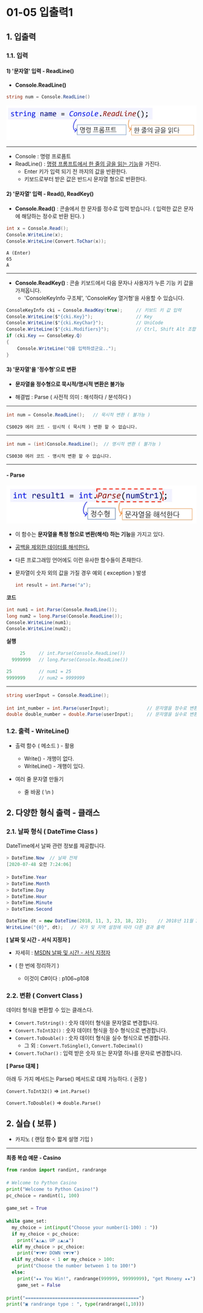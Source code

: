 # 01-05 입출력1 



## 1. 입출력

### 1.1. 입력

#### 1) '문자열' 입력 - ReadLine()

* **Console.ReadLine()** 

```c#
string num = Console.ReadLine()
```

![image-20230817122108959](./assets/image-20230817122108959.png)

---

* Console : 명령 프로픔트
* ReadLine() :  <u>명령 프롬프트에서 한 줄의 글을 읽는 기능</u>을 가진다.
  * Enter 키가 입력 되기 전 까지의 값을 반환한다.
  * 키보드로부터 받은 값은 반드시 문자열 형으로 반환한다.







#### 2) '문자열' 입력 - Read(), ReadKey()

* **Console.Read()** : 콘솔에서 한 문자를 정수로 입력 받습니다. ( 입력한 값은 문자에 해당하는 정수로 반환 된다. )

```csharp
int x = Console.Read();
Console.WriteLine(x);
Console.WriteLine(Convert.ToChar(x));
```

```
A (Enter)
65
A
```



---



* **Console.ReadKey()** : 콘솔 키보드에서 다음 문자나 사용자가 누른 기능 키 값을 가져옵니다.
  * 'ConsoleKeyInfo 구조체', 'ConsoleKey 열거형'을 사용할 수 있습니다.

```csharp
ConsoleKeyInfo cki = Console.ReadKey(true);		// 키보드 키 값 입력
Console.WriteLine($"{cki.Key}");				// Key
Console.WriteLine($"{cki.KeyChar}");			// UniCode
Console.WriteLine($"{cki.Modifiers}");			// Ctrl, Shift Alt 조합
if (cki.Key == ConsoleKey.Q)
{
    Console.WriteLine("Q를 입력하셨군요..");
}
```







#### 3) '문자열'을 '정수형'으로 변환

* **문자열을 정수형으로 묵시적/명시적 변환은 불가능**

* 해결법 : Parse ( 사전적 의미 : 해석하다 / 분석하다 )

---

```C#
int num = Console.ReadLine();	// 묵시적 변환 ( 불가능 )
```

``` 
CS0029 에러 코드 - 암시적 ( 묵시적 ) 변환 할 수 없습니다.
```

---

```c#
int num = (int)Console.ReadLine();	// 명시적 변환 ( 불가능 )
```

```
CS0030 에러 코드 - 명시적 변환 할 수 없습니다.
```

---



#### - Parse

![image-20230818221025527](./assets/image-20230818221025527.png)

* 이 함수는 **문자열을 특정 형으로 변환(해석) 하는 기능**을 가지고 있다.

* <u>공백을 제외한 데이터를 해석한다.</u>

* 다른 프로그래밍 언어에도 이런 유사한 함수들이 존재한다.

* 문자열이 숫자 외의 값을 가질 경우 예외 ( exception ) 발생

  ```c#
  int result = int.Parse("a");
  ```




**코드**

```c#
int num1 = int.Parse(Console.ReadLine());
long num2 = long.Parse(Console.ReadLine());
Console.WriteLine(num1);
Console.WriteLine(num2);
```

**실행**

```c#
     25     // int.Parse(Console.ReadLine())
  9999999   // long.Parse(Console.ReadLine())
```

```c#
25			// num1 = 25
9999999		// num2 = 9999999
```

---

```C#
string userInput = Console.ReadLine();

int int_number = int.Parse(userInput);				// 문자열을 정수로 변환
double double_number = double.Parse(userInput);		// 문자열을 실수로 변환
```







### 1.2. 출력 - WriteLine()

* 출력 함수 ( 메소드 ) - 활용
  * Write() - 개행이 없다.
  * WriteLine() - 개행이 있다. 

* 여러 줄 문자열 만들기
  * 줄 바꿈 ( \n )



















## 2. 다양한 형식 출력 - 클래스

### 2.1. 날짜 형식 ( DateTime Class )

DateTime에서 날짜 관련 정보를 제공합니다.

```csharp
> DateTime.Now 	// 날짜 전체
[2020-07-48 오전 7:24:06]
    
> DateTime.Year
> DateTime.Month
> DateTime.Day
> DateTime.Hour
> DateTime.Minute
> DateTime.Second
```

```csharp
DateTime dt = new DateTime(2018, 11, 3, 23, 18, 22);	// 2018년 11월 3일 23시 18분 22초
WriteLine("{0}", dt);	// 국가 및 지역 설정에 따라 다른 결과 출력
```



**[ 날짜 및 시간 - 서식 지정자 ]**

* 자세히 : [MSDN 날짜 및 시간 - 서식 지정자](https://learn.microsoft.com/ko-kr/dotnet/standard/base-types/standard-date-and-time-format-strings#table-of-format-specifiers)

* ( 한 번에 정리하기 )
  * 이것이 C#이다 : p106~p108











### 2.2. 변환 ( Convert Class )

데이터 형식을 변환할 수 있는 클래스다.

* `Convert.ToString()` : 숫자 데이터 형식을 문자열로 변경합니다.
* `Convert.ToInt32()` : 숫자 데이터 형식을 정수 형식으로 변경합니다.
* `Convert.ToDouble()` : 숫자 데이터 형식을 실수 형식으로 변경합니다.
  * 그 외 : `Convert.ToSingle()`, `Convert.ToDecimal()`
* `Convert.ToChar()` : 입력 받은 숫자 또는 문자열 하나를 문자로 변경합니다.



**[ Parse 대체 ]**

아래 두 가지 메서드는 Parse() 메서드로 대체 가능하다. ( 권장 )

`Convert.ToInt32()` => `int.Parse()` 

`Convert.ToDouble()` => `double.Parse()`































## 2. 실습 ( 보류 )

*  카지노 ( 랜덤 함수 짧게 설명 기입 )

----

**최종 복습 예문 - Casino**

```python
from random import randint, randrange

# Welcome to Python Casino
print("Welcome to Python Casino!")
pc_choice = randint(1, 100)

game_set = True

while game_set:
  my_choice = int(input("Choose your number(1-100) : "))
  if my_choice < pc_choice:
    print("▲△▲△ UP △▲△▲")
  elif my_choice > pc_choice:
    print("▼▽▼▽ DOWN ▽▼▽▼")
  elif my_choice < 1 or my_choice > 100:
    print("Choose the number between 1 to 100!")
  else:
    print("★★ You Win!", randrange(999999, 99999999), "get Moneny ★★")
    game_set = False

print("==========================================")
print("▣ randrange type : ", type(randrange(1,10)))
```



































